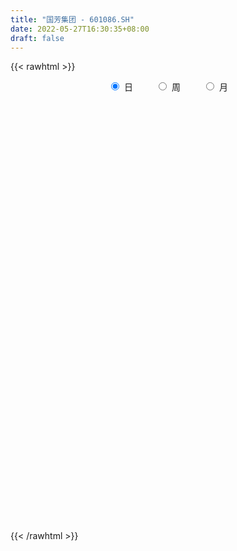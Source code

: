 ```yaml
---
title: "国芳集团 - 601086.SH"
date: 2022-05-27T16:30:35+08:00
draft: false
---
```

{{< rawhtml >}}
    <div style="text-align: center">
        <label style="padding: 1rem;"><input style="margin-right: .5rem" type="radio" name="period" value="D" checked onclick="period_change(this)">日</label>
        <label style="padding: 1rem;"><input style="margin-right: .5rem" type="radio" name="period" value="W" onclick="period_change(this)">周</label>
        <label style="padding: 1rem;"><input style="margin-right: .5rem" type="radio" name="period" value="M" onclick="period_change(this)">月</label>
    </div>
    <div id="chart" style="height: 700px;"></div> 
    <script type="text/javascript">
        const D_v = [18990.9,19373.1,18622.0,13644.0,20922.9,15331.0,20163.72,22262.98,25751.0,20036.0,29447.0,38472.87,21375.0,21782.8,18367.0,14252.0,19331.0,16798.06,20805.06,21427.06,16174.0,19897.33,31985.87,35300.0,23194.1,31374.0,24764.85,19734.87,15517.99,17719.0,22748.99,21818.0,21418.0,27956.85,22461.0,23132.0,23056.0,15994.0,18645.0,15921.1,21025.5,18433.0,12208.0,10624.98,9468.0,15331.0,12132.0,13136.0,17163.0,16997.0,21177.0,15431.0,10799.0,14396.0,11170.0,9247.0,13568.0,14862.0,15871.9,12974.0,12998.06,11798.3,13887.13,11670.0,19949.54,16052.0,23698.0,19677.54,21891.0,20100.72,26688.0,16889.0,18475.0,18686.0,69923.18,255708.13,116043.85,110754.3,80264.7,61056.0,52567.0,64762.73,50400.0,39182.0,38933.0,31859.02,104131.33,72284.0,49174.0,58010.0,44850.0,62429.32,31892.3,35618.0,104887.73,69449.0,66459.0,85695.1,128842.0,79192.3,34386.13,24716.0,20864.0,18436.0,17298.0,18889.95,14130.0,23739.0,36980.77,22873.0,24747.86,23157.1,27604.0,14141.0,11275.1,15966.0,9868.0,14283.99,14168.12,22077.99,12907.0,25790.0,12766.7,9137.0,14226.0,19261.0,39345.88,16183.0,9715.0,11267.0,11559.0,11521.7,10177.7,14365.0,16317.0,13663.0,13665.7,15402.0,14271.0,18609.0,16542.7,14418.0,17524.0,34954.0,46521.0,29999.0,24130.0,41812.0,31530.41,31516.15,83177.02,48710.0,33465.0,18844.0,19695.0,48331.0,50427.0,37110.0,25539.0,33762.0,17376.91,28844.09,28354.0,49723.9,40025.0,29069.99,40056.99,22980.0,34665.0,25630.0,19745.77,25234.0,26005.0,18131.0,20502.0,22251.77,35744.06,22193.0,19397.76,20080.0,40012.0,30562.0,54877.98,34804.0,25945.0,30818.98,26926.0,85193.7,57916.7,36213.0,55185.0,29247.99,24475.0,36532.95,38894.0,54710.0,33845.0,31433.0,22992.99,39148.0,57850.0,49783.0,43619.99,28756.99,133882.99,369705.91,220904.91,375781.32,227628.1,131249.1,111866.1,98304.11,80165.88,126883.0,74455.0,130787.86,62782.86,112247.0,208376.0,205261.0,150982.0,115586.0,483682.86,404622.66,246639.0,365508.92,888517.05,761319.5699999999,479884.0,787837.24,427094.12,546324.26,442254.0,304103.77,268505.38,222980.38,245908.38,304622.0,273578.0,203881.0,293468.0,194786.0,361545.77,203019.99,152804.99,114940.0,158202.17,111072.0,115497.54,105873.0]
const D_histogram = [0.0,0.0,-0.0010976638,-0.0011767832,-0.000061837,0.0006455561,0.0026990628,0.0043912054,0.0035691927,0.0044865405,0.0064421529,0.0061871705,0.0061923906,0.0068951451,0.0046895543,0.0035101608,0.0030277932,0.0024518617,0.0018418891,-0.0014994199,-0.0058316531,-0.0056114785,-0.0008838177,0.0025814074,0.0050678258,0.0051523588,0.0053681393,0.0050874229,0.0028010823,-0.0011904705,-0.0015205696,-0.0051828338,-0.0050819764,-0.0020481945,-0.0018551522,-0.0011829948,-0.0042061536,-0.0048463451,-0.0050842877,-0.0044844515,-0.0039423307,-0.0057149635,-0.0060117485,-0.0070454088,-0.0067731343,-0.0045515882,-0.0029119094,-0.0022842289,-0.0040097152,-0.0059809564,-0.0125139369,-0.0153129135,-0.0161578379,-0.0140057127,-0.0100496093,-0.0074128147,-0.0034587401,-0.0034030883,-0.0012613809,0.0003808789,0.0027527091,0.0043216382,0.0069927784,0.0079332726,0.0060304796,0.0092090079,0.012002461,0.0115472586,0.0101829785,0.0111307191,0.0134461565,0.0142076688,0.0139229091,0.0123975836,0.0327569973,0.0459079318,0.0475308636,0.0507778204,0.0479793048,0.0414225709,0.0372842353,0.0359232376,0.0283791006,0.0240741037,0.0146183476,0.0091803813,0.0104879078,0.0130974276,0.0090109514,0.0082666498,0.0056870212,-0.0092291782,-0.0146799765,-0.0246257407,-0.0181510773,-0.0129909404,-0.0105931672,-0.0055036688,-0.013110536,-0.031552348,-0.046735575,-0.0532303446,-0.0531793915,-0.0533744071,-0.0529535404,-0.0520480213,-0.0501293957,-0.0513911569,-0.0557394017,-0.0591145046,-0.0507189957,-0.0429285226,-0.0396568808,-0.0329169074,-0.024281347,-0.0161313711,-0.008038042,-0.0003861634,0.0065887786,0.0153114813,0.0201702536,0.0274119254,0.0312378181,0.0332891865,0.0308540253,0.0307695399,0.036559948,0.0347967523,0.0327794614,0.0293575939,0.0238914799,0.0160998076,0.0129658679,0.0128860391,0.0115043996,0.0112675473,0.0079059006,0.0072111339,0.0050170178,0.0045394296,0.005790594,0.0048556379,0.0064174686,0.0107240897,0.0196917729,0.0189405811,0.019113939,0.0242813711,0.0258709981,0.0199704171,0.0204879232,0.0204871009,0.016923866,0.0099996444,0.0057762459,0.009197493,0.0159335921,0.0154234701,0.0135540285,0.0057942854,0.0017561306,0.0002582796,-0.0014839571,0.0011825796,-0.0043790323,-0.0084145924,-0.0163683366,-0.0186655479,-0.0268270374,-0.0311552168,-0.0346973822,-0.0457784171,-0.0455832055,-0.0503519573,-0.0444655675,-0.0314697931,-0.0139893514,-0.0022405959,0.0072193973,0.007074356,0.012387724,0.0118810747,0.0198513874,0.019270124,0.0171445085,0.0166759819,0.0121272266,0.0179954085,0.0121751441,0.0069642659,0.0081362187,0.0062088835,0.0043403875,0.0077022407,0.0064904671,-0.0000919438,-0.0109716489,-0.023949476,-0.0247439277,-0.0139749731,-0.0060636235,-0.0182132172,-0.0186456724,-0.0161361213,0.0110970038,0.0293991295,0.0666041092,0.0682443393,0.0550098669,0.0432314397,0.0258646017,0.0032937973,-0.0117904112,-0.013706435,-0.0193625709,-0.0117060621,-0.0107581946,-0.0063822225,-0.0026251367,0.0126784299,0.0120517896,0.0122947882,0.0238911017,0.0202430968,0.0116525813,0.0329349748,0.0743031118,0.129113549,0.1183442231,0.0705946475,0.0051996631,-0.0620952699,-0.0892593928,-0.1017682293,-0.1207963244,-0.1196634021,-0.1069569506,-0.0963532247,-0.0822982897,-0.0730111786,-0.0549075295,-0.048056139,-0.0299999551,-0.0160098092,-0.0059032506,0.0018909795,-0.0074932488,-0.0060757576,0.0001370529,0.0039240654]
const D_fast = [0.0,0.0,-0.0013720798,-0.0017453949,-0.000645908,0.0002228742,0.0029511465,0.0057410904,0.0058113759,0.0078503589,0.0114165095,0.0127083197,0.0142616375,0.0166881783,0.0156549761,0.0153531227,0.0156277035,0.0156647374,0.015515237,0.011799073,0.0060089266,0.0048262316,0.009332938,0.0134435149,0.0171968898,0.0185695124,0.0201273277,0.021118467,0.0195323971,0.0152432266,0.0145329851,0.0095750125,0.0084053758,0.0109271091,0.0106563633,0.011032772,0.0069580748,0.005106297,0.0035972825,0.0030760058,0.002632544,-0.0005688298,-0.0023685519,-0.0051635644,-0.0065845734,-0.0055009244,-0.004589223,-0.0045325997,-0.0072605148,-0.0107269951,-0.0203884598,-0.0270156648,-0.0319000486,-0.0332493516,-0.0318056505,-0.0310220596,-0.0279326701,-0.0287277903,-0.0269014282,-0.0251639487,-0.0221039411,-0.0194546026,-0.0150352677,-0.0121114554,-0.0125066285,-0.0070258482,-0.0012317798,0.0011998324,0.002381297,0.0061117174,0.0117886938,0.0161021233,0.0192980909,0.0208721613,0.0494208243,0.0740487418,0.0875543895,0.1034958013,0.112692112,0.1164910208,0.121673744,0.1292935557,0.1288441938,0.1305577229,0.1247565537,0.1216136827,0.1255431862,0.1314270628,0.1295933245,0.1309156853,0.1297578121,0.1125343181,0.1034135257,0.0873113263,0.0892482204,0.0911606222,0.0909101036,0.0946236848,0.0837391836,0.0574092845,0.0305421638,0.0107398081,-0.0025040867,-0.016042704,-0.0288602225,-0.0409667087,-0.0515804321,-0.0656899825,-0.0839730777,-0.1021268067,-0.1064110467,-0.1093527043,-0.1159952827,-0.1174845361,-0.1149193125,-0.1108021794,-0.1047183608,-0.0971630231,-0.0885408864,-0.0759903133,-0.0660889776,-0.0519943245,-0.0403589772,-0.0299853122,-0.0247069672,-0.0170990675,-0.0021686725,0.0047673199,0.0109448943,0.0148624254,0.0153691813,0.011602461,0.0117099882,0.0148516692,0.0163461296,0.0189261641,0.0175409926,0.0186490094,0.0177091477,0.0183664169,0.0210652298,0.0213441832,0.024510381,0.0314980246,0.045388651,0.0493726045,0.0543244472,0.065562222,0.0736195986,0.0727116218,0.0783511087,0.0834720616,0.0841397933,0.0797154828,0.0769361457,0.082656766,0.0933762632,0.0967220087,0.0982410742,0.0919299025,0.0883307804,0.0868974992,0.0847842732,0.0877464549,0.0810900849,0.0749508767,0.0629050483,0.05594145,0.0410732012,0.0289562177,0.0167397067,-0.0057859325,-0.0169865223,-0.0343432634,-0.0395732655,-0.0344449393,-0.0204618355,-0.0092732289,0.0019916136,0.0036151612,0.0120254603,0.0144890796,0.0274222392,0.0316585068,0.0338190183,0.0375194873,0.0360025386,0.0463695727,0.0435930943,0.0401232825,0.04332929,0.0429541758,0.0421707766,0.04745819,0.0478690331,0.0412636363,0.027641019,0.0086758229,0.0016953892,0.0089706006,0.0153660442,-0.0013368537,-0.006430727,-0.0079552063,0.0220521698,0.047704078,0.1015600848,0.1202613998,0.1207793942,0.1198088269,0.1089081393,0.0871607843,0.069128973,0.0637863404,0.0532895618,0.0580195551,0.0562778739,0.0590582904,0.0621590921,0.0806322661,0.0830185732,0.0863352688,0.1039043578,0.1053171271,0.0996397568,0.1291558941,0.189099809,0.2761886335,0.2950053634,0.2649044496,0.200809381,0.1179906306,0.0685116594,0.0305607656,-0.0186664106,-0.0474493388,-0.0614821249,-0.0749667052,-0.0814863426,-0.0904520262,-0.0860752595,-0.0912379037,-0.0806817086,-0.070694015,-0.0620632691,-0.0537962941,-0.0650538346,-0.0651552828,-0.058908209,-0.0541401802]
const D_slow = [0.0,0.0,-0.000274416,-0.0005686117,-0.000584071,-0.000422682,0.0002520837,0.0013498851,0.0022421832,0.0033638184,0.0049743566,0.0065211492,0.0080692469,0.0097930332,0.0109654217,0.0118429619,0.0125999103,0.0132128757,0.0136733479,0.013298493,0.0118405797,0.0104377101,0.0102167557,0.0108621075,0.012129064,0.0134171536,0.0147591885,0.0160310442,0.0167313147,0.0164336971,0.0160535547,0.0147578463,0.0134873522,0.0129753036,0.0125115155,0.0122157668,0.0111642284,0.0099526421,0.0086815702,0.0075604573,0.0065748746,0.0051461338,0.0036431966,0.0018818444,0.0001885609,-0.0009493362,-0.0016773135,-0.0022483708,-0.0032507996,-0.0047460387,-0.0078745229,-0.0117027513,-0.0157422108,-0.0192436389,-0.0217560413,-0.0236092449,-0.02447393,-0.025324702,-0.0256400473,-0.0255448275,-0.0248566503,-0.0237762407,-0.0220280461,-0.020044728,-0.0185371081,-0.0162348561,-0.0132342409,-0.0103474262,-0.0078016816,-0.0050190018,-0.0016574627,0.0018944545,0.0053751818,0.0084745777,0.016663827,0.02814081,0.0400235259,0.052717981,0.0647128072,0.0750684499,0.0843895087,0.0933703181,0.1004650933,0.1064836192,0.1101382061,0.1124333014,0.1150552784,0.1183296353,0.1205823731,0.1226490355,0.1240707909,0.1217634963,0.1180935022,0.111937067,0.1073992977,0.1041515626,0.1015032708,0.1001273536,0.0968497196,0.0889616326,0.0772777388,0.0639701527,0.0506753048,0.037331703,0.0240933179,0.0110813126,-0.0014510363,-0.0142988256,-0.028233676,-0.0430123021,-0.055692051,-0.0664241817,-0.0763384019,-0.0845676287,-0.0906379655,-0.0946708083,-0.0966803188,-0.0967768596,-0.095129665,-0.0913017947,-0.0862592312,-0.0794062499,-0.0715967954,-0.0632744987,-0.0555609924,-0.0478686074,-0.0387286205,-0.0300294324,-0.021834567,-0.0144951686,-0.0085222986,-0.0044973467,-0.0012558797,0.0019656301,0.00484173,0.0076586168,0.009635092,0.0114378755,0.0126921299,0.0138269873,0.0152746358,0.0164885453,0.0180929124,0.0207739349,0.0256968781,0.0304320234,0.0352105081,0.0412808509,0.0477486004,0.0527412047,0.0578631855,0.0629849607,0.0672159272,0.0697158384,0.0711598998,0.0734592731,0.0774426711,0.0812985386,0.0846870457,0.0861356171,0.0865746497,0.0866392196,0.0862682304,0.0865638753,0.0854691172,0.0833654691,0.0792733849,0.074606998,0.0679002386,0.0601114344,0.0514370889,0.0399924846,0.0285966832,0.0160086939,0.004892302,-0.0029751463,-0.0064724841,-0.0070326331,-0.0052277837,-0.0034591948,-0.0003622637,0.0026080049,0.0075708518,0.0123883828,0.0166745099,0.0208435054,0.023875312,0.0283741642,0.0314179502,0.0331590167,0.0351930713,0.0367452922,0.0378303891,0.0397559493,0.041378566,0.0413555801,0.0386126679,0.0326252989,0.0264393169,0.0229455737,0.0214296678,0.0168763635,0.0122149454,0.0081809151,0.010955166,0.0183049484,0.0349559757,0.0520170605,0.0657695273,0.0765773872,0.0830435376,0.0838669869,0.0809193841,0.0774927754,0.0726521327,0.0697256172,0.0670360685,0.0654405129,0.0647842287,0.0679538362,0.0709667836,0.0740404806,0.0800132561,0.0850740303,0.0879871756,0.0962209193,0.1147966972,0.1470750845,0.1766611403,0.1943098021,0.1956097179,0.1800859004,0.1577710522,0.1323289949,0.1021299138,0.0722140633,0.0454748256,0.0213865195,0.000811947,-0.0174408476,-0.03116773,-0.0431817647,-0.0506817535,-0.0546842058,-0.0561600184,-0.0556872736,-0.0575605858,-0.0590795252,-0.0590452619,-0.0580642456]
const D_data = [['2021-05-18', 3.3337, 3.3595, 3.3251, 3.3681],['2021-05-19', 3.3509, 3.3595, 3.3337, 3.3681],['2021-05-20', 3.3595, 3.3423, 3.3251, 3.3595],['2021-05-21', 3.3423, 3.3509, 3.3251, 3.3595],['2021-05-24', 3.3423, 3.3681, 3.3423, 3.3852],['2021-05-25', 3.3595, 3.3681, 3.3509, 3.3767],['2021-05-26', 3.3681, 3.3938, 3.3509, 3.3938],['2021-05-27', 3.3938, 3.4024, 3.3852, 3.411],['2021-05-28', 3.4024, 3.3767, 3.3509, 3.411],['2021-05-31', 3.3852, 3.4024, 3.3681, 3.411],['2021-06-01', 3.411, 3.4282, 3.3852, 3.4282],['2021-06-02', 3.454, 3.411, 3.4024, 3.4626],['2021-06-03', 3.4282, 3.4196, 3.4024, 3.4368],['2021-06-04', 3.411, 3.4368, 3.4024, 3.4454],['2021-06-07', 3.4368, 3.4024, 3.4024, 3.4454],['2021-06-08', 3.4024, 3.411, 3.3852, 3.4196],['2021-06-09', 3.4024, 3.4196, 3.3852, 3.4196],['2021-06-10', 3.4024, 3.4196, 3.4024, 3.4368],['2021-06-11', 3.4368, 3.4196, 3.4196, 3.4454],['2021-06-15', 3.411, 3.3767, 3.3681, 3.4196],['2021-06-16', 3.4024, 3.3423, 3.3337, 3.4024],['2021-06-17', 3.3423, 3.3852, 3.3423, 3.4024],['2021-06-18', 3.3852, 3.454, 3.3681, 3.4626],['2021-06-21', 3.4626, 3.4626, 3.411, 3.5055],['2021-06-22', 3.4712, 3.4712, 3.4454, 3.4798],['2021-06-23', 3.4712, 3.454, 3.4454, 3.4712],['2021-06-24', 3.4538, 3.4627, 3.4184, 3.4804],['2021-06-25', 3.445, 3.4627, 3.4273, 3.4804],['2021-06-28', 3.4627, 3.4361, 3.4273, 3.4627],['2021-06-29', 3.4361, 3.4007, 3.3918, 3.4361],['2021-06-30', 3.383, 3.4361, 3.3741, 3.445],['2021-07-01', 3.4361, 3.383, 3.3741, 3.445],['2021-07-02', 3.3741, 3.4184, 3.3476, 3.4184],['2021-07-05', 3.4096, 3.4627, 3.383, 3.4716],['2021-07-06', 3.4716, 3.4361, 3.4273, 3.4716],['2021-07-07', 3.4273, 3.445, 3.4096, 3.4627],['2021-07-08', 3.445, 3.3918, 3.383, 3.445],['2021-07-09', 3.3918, 3.4096, 3.3653, 3.4184],['2021-07-12', 3.4096, 3.4096, 3.4007, 3.445],['2021-07-13', 3.4007, 3.4184, 3.3918, 3.4184],['2021-07-14', 3.4184, 3.4184, 3.3918, 3.445],['2021-07-15', 3.4184, 3.383, 3.3653, 3.4273],['2021-07-16', 3.383, 3.3918, 3.3653, 3.3918],['2021-07-19', 3.3918, 3.3741, 3.3653, 3.3918],['2021-07-20', 3.3653, 3.383, 3.3564, 3.383],['2021-07-21', 3.383, 3.4096, 3.3741, 3.4184],['2021-07-22', 3.3918, 3.4096, 3.3918, 3.4184],['2021-07-23', 3.4184, 3.4007, 3.3741, 3.4273],['2021-07-26', 3.4007, 3.3653, 3.3476, 3.4007],['2021-07-27', 3.3564, 3.3476, 3.3476, 3.4007],['2021-07-28', 3.3476, 3.259, 3.2413, 3.3476],['2021-07-29', 3.2679, 3.2679, 3.2679, 3.3033],['2021-07-30', 3.2679, 3.2679, 3.2413, 3.2856],['2021-08-02', 3.2679, 3.2944, 3.2413, 3.3033],['2021-08-03', 3.2944, 3.321, 3.2944, 3.3387],['2021-08-04', 3.2944, 3.3121, 3.2944, 3.3299],['2021-08-05', 3.3033, 3.3387, 3.2944, 3.3387],['2021-08-06', 3.3387, 3.2944, 3.2767, 3.3387],['2021-08-09', 3.2944, 3.321, 3.2767, 3.3387],['2021-08-10', 3.321, 3.321, 3.3121, 3.3387],['2021-08-11', 3.321, 3.3387, 3.3121, 3.3476],['2021-08-12', 3.3564, 3.3387, 3.3299, 3.3564],['2021-08-13', 3.3476, 3.3653, 3.3387, 3.3653],['2021-08-16', 3.3741, 3.3564, 3.3476, 3.3741],['2021-08-17', 3.3564, 3.321, 3.3121, 3.3741],['2021-08-18', 3.3299, 3.3918, 3.3121, 3.3918],['2021-08-19', 3.383, 3.4096, 3.3741, 3.4273],['2021-08-20', 3.4007, 3.383, 3.3299, 3.4096],['2021-08-23', 3.3741, 3.3741, 3.3564, 3.3918],['2021-08-24', 3.3653, 3.4096, 3.3564, 3.4184],['2021-08-25', 3.4184, 3.445, 3.3918, 3.4538],['2021-08-26', 3.4361, 3.445, 3.4184, 3.4538],['2021-08-27', 3.4538, 3.445, 3.4184, 3.4716],['2021-08-30', 3.445, 3.4361, 3.4184, 3.4627],['2021-08-31', 3.6398, 3.7815, 3.6132, 3.7815],['2021-09-01', 3.7815, 3.8169, 3.7461, 3.9852],['2021-09-02', 3.7638, 3.7549, 3.6752, 3.7904],['2021-09-03', 3.7461, 3.8346, 3.7018, 3.8789],['2021-09-06', 3.8346, 3.8081, 3.7815, 3.9232],['2021-09-07', 3.7992, 3.7815, 3.7549, 3.7992],['2021-09-08', 3.7992, 3.8258, 3.7638, 3.8435],['2021-09-09', 3.8258, 3.8878, 3.7904, 3.8966],['2021-09-10', 3.8878, 3.8258, 3.8081, 3.8878],['2021-09-13', 3.8081, 3.8701, 3.7904, 3.8701],['2021-09-14', 3.8524, 3.7992, 3.7904, 3.8878],['2021-09-15', 3.8169, 3.8346, 3.7727, 3.8612],['2021-09-16', 3.8258, 3.9321, 3.8258, 4.0295],['2021-09-17', 3.9321, 3.9852, 3.8701, 3.9941],['2021-09-22', 3.9852, 3.9232, 3.8878, 4.0118],['2021-09-23', 3.8966, 3.9763, 3.8524, 3.9763],['2021-09-24', 3.9586, 3.9675, 3.8966, 3.9763],['2021-09-27', 3.9321, 3.7815, 3.7461, 3.9763],['2021-09-28', 3.7638, 3.8524, 3.7549, 3.8878],['2021-09-29', 3.8612, 3.7549, 3.7461, 3.8878],['2021-09-30', 3.8789, 3.9498, 3.8701, 4.0118],['2021-10-08', 3.9498, 3.9675, 3.9232, 4.0029],['2021-10-11', 3.9675, 3.9586, 3.9232, 4.0118],['2021-10-12', 3.9586, 4.0206, 3.9232, 4.0295],['2021-10-13', 4.0383, 3.8612, 3.7549, 4.056],['2021-10-14', 3.8, 3.65, 3.52, 3.83],['2021-10-15', 3.64, 3.58, 3.58, 3.67],['2021-10-18', 3.58, 3.6, 3.53, 3.61],['2021-10-19', 3.6, 3.63, 3.59, 3.64],['2021-10-20', 3.63, 3.59, 3.56, 3.64],['2021-10-21', 3.58, 3.56, 3.55, 3.62],['2021-10-22', 3.56, 3.53, 3.51, 3.58],['2021-10-25', 3.54, 3.51, 3.51, 3.56],['2021-10-26', 3.54, 3.43, 3.43, 3.54],['2021-10-27', 3.44, 3.33, 3.31, 3.44],['2021-10-28', 3.34, 3.27, 3.27, 3.43],['2021-10-29', 3.26, 3.38, 3.26, 3.39],['2021-11-01', 3.47, 3.37, 3.35, 3.47],['2021-11-02', 3.37, 3.3, 3.26, 3.4],['2021-11-03', 3.3, 3.33, 3.28, 3.35],['2021-11-04', 3.34, 3.36, 3.32, 3.37],['2021-11-05', 3.35, 3.37, 3.33, 3.38],['2021-11-08', 3.36, 3.39, 3.35, 3.39],['2021-11-09', 3.39, 3.41, 3.36, 3.42],['2021-11-10', 3.42, 3.43, 3.37, 3.45],['2021-11-11', 3.43, 3.49, 3.43, 3.5],['2021-11-12', 3.48, 3.48, 3.45, 3.52],['2021-11-15', 3.47, 3.55, 3.46, 3.56],['2021-11-16', 3.53, 3.55, 3.53, 3.58],['2021-11-17', 3.55, 3.56, 3.53, 3.56],['2021-11-18', 3.55, 3.52, 3.52, 3.57],['2021-11-19', 3.51, 3.56, 3.49, 3.56],['2021-11-22', 3.57, 3.67, 3.56, 3.75],['2021-11-23', 3.67, 3.61, 3.58, 3.67],['2021-11-24', 3.61, 3.62, 3.58, 3.63],['2021-11-25', 3.62, 3.61, 3.61, 3.65],['2021-11-26', 3.64, 3.58, 3.57, 3.64],['2021-11-29', 3.53, 3.53, 3.52, 3.59],['2021-11-30', 3.56, 3.57, 3.54, 3.61],['2021-12-01', 3.57, 3.61, 3.53, 3.62],['2021-12-02', 3.59, 3.6, 3.58, 3.64],['2021-12-03', 3.63, 3.62, 3.56, 3.64],['2021-12-06', 3.61, 3.58, 3.57, 3.63],['2021-12-07', 3.58, 3.61, 3.56, 3.64],['2021-12-08', 3.62, 3.59, 3.55, 3.62],['2021-12-09', 3.57, 3.61, 3.57, 3.63],['2021-12-10', 3.61, 3.64, 3.6, 3.65],['2021-12-13', 3.65, 3.62, 3.6, 3.67],['2021-12-14', 3.6, 3.66, 3.6, 3.66],['2021-12-15', 3.64, 3.72, 3.64, 3.77],['2021-12-16', 3.73, 3.83, 3.72, 3.87],['2021-12-17', 3.85, 3.75, 3.74, 3.88],['2021-12-20', 3.78, 3.78, 3.73, 3.83],['2021-12-21', 3.78, 3.88, 3.74, 3.9],['2021-12-22', 3.91, 3.88, 3.86, 3.94],['2021-12-23', 3.88, 3.8, 3.79, 3.88],['2021-12-24', 3.8, 3.89, 3.76, 4.05],['2021-12-27', 3.81, 3.91, 3.79, 3.92],['2021-12-28', 3.88, 3.88, 3.81, 3.89],['2021-12-29', 3.88, 3.83, 3.81, 3.89],['2021-12-30', 3.83, 3.85, 3.81, 3.87],['2021-12-31', 3.87, 3.96, 3.81, 3.97],['2022-01-04', 3.96, 4.05, 3.94, 4.06],['2022-01-05', 4.04, 4.0, 3.95, 4.05],['2022-01-06', 3.99, 4.0, 3.98, 4.03],['2022-01-07', 4.02, 3.92, 3.9, 4.05],['2022-01-10', 3.92, 3.95, 3.89, 3.97],['2022-01-11', 3.95, 3.98, 3.94, 4.01],['2022-01-12', 3.98, 3.98, 3.94, 4.02],['2022-01-13', 3.98, 4.05, 3.96, 4.07],['2022-01-14', 4.03, 3.95, 3.94, 4.07],['2022-01-17', 3.97, 3.95, 3.94, 4.03],['2022-01-18', 3.97, 3.87, 3.84, 3.99],['2022-01-19', 3.89, 3.91, 3.86, 3.94],['2022-01-20', 3.9, 3.8, 3.8, 3.92],['2022-01-21', 3.79, 3.8, 3.76, 3.86],['2022-01-24', 3.82, 3.77, 3.72, 3.82],['2022-01-25', 3.79, 3.61, 3.6, 3.8],['2022-01-26', 3.59, 3.69, 3.58, 3.71],['2022-01-27', 3.69, 3.58, 3.58, 3.71],['2022-01-28', 3.61, 3.68, 3.59, 3.72],['2022-02-07', 3.77, 3.79, 3.71, 3.81],['2022-02-08', 3.79, 3.91, 3.75, 3.92],['2022-02-09', 3.9, 3.91, 3.89, 3.96],['2022-02-10', 3.9, 3.94, 3.89, 3.95],['2022-02-11', 3.92, 3.85, 3.83, 3.93],['2022-02-14', 3.85, 3.94, 3.83, 3.99],['2022-02-15', 3.92, 3.89, 3.86, 3.98],['2022-02-16', 3.89, 4.03, 3.89, 4.04],['2022-02-17', 4.01, 3.96, 3.93, 4.05],['2022-02-18', 3.91, 3.95, 3.91, 3.96],['2022-02-21', 3.93, 3.98, 3.9, 3.98],['2022-02-22', 3.97, 3.93, 3.89, 3.98],['2022-02-23', 3.95, 4.08, 3.91, 4.15],['2022-02-24', 4.07, 3.95, 3.9, 4.08],['2022-02-25', 3.94, 3.94, 3.92, 4.02],['2022-02-28', 4.1, 4.02, 3.92, 4.1],['2022-03-01', 4.01, 3.99, 3.96, 4.06],['2022-03-02', 4.03, 3.99, 3.93, 4.03],['2022-03-03', 3.97, 4.07, 3.97, 4.08],['2022-03-04', 4.04, 4.03, 3.97, 4.08],['2022-03-07', 4.01, 3.95, 3.92, 4.08],['2022-03-08', 3.98, 3.85, 3.83, 3.98],['2022-03-09', 3.88, 3.75, 3.62, 3.9],['2022-03-10', 3.85, 3.85, 3.8, 3.9],['2022-03-11', 3.85, 4.01, 3.76, 4.02],['2022-03-14', 3.99, 4.02, 3.98, 4.12],['2022-03-15', 4.0, 3.75, 3.75, 4.02],['2022-03-16', 3.78, 3.85, 3.69, 3.87],['2022-03-17', 3.91, 3.88, 3.84, 3.95],['2022-03-18', 3.83, 4.27, 3.83, 4.27],['2022-03-21', 4.4, 4.3, 4.16, 4.6],['2022-03-22', 4.27, 4.73, 4.2, 4.73],['2022-03-23', 4.7, 4.45, 4.4, 4.7],['2022-03-24', 4.37, 4.29, 4.2, 4.52],['2022-03-25', 4.22, 4.29, 4.18, 4.33],['2022-03-28', 4.27, 4.18, 4.12, 4.27],['2022-03-29', 4.18, 4.03, 4.01, 4.21],['2022-03-30', 4.07, 4.03, 3.97, 4.08],['2022-03-31', 4.02, 4.15, 4.01, 4.22],['2022-04-01', 4.12, 4.08, 4.03, 4.18],['2022-04-06', 4.06, 4.25, 4.02, 4.28],['2022-04-07', 4.24, 4.19, 4.13, 4.25],['2022-04-08', 4.15, 4.25, 4.09, 4.26],['2022-04-11', 4.31, 4.27, 4.23, 4.45],['2022-04-12', 4.24, 4.48, 4.11, 4.58],['2022-04-13', 4.47, 4.34, 4.31, 4.48],['2022-04-14', 4.3, 4.37, 4.23, 4.41],['2022-04-15', 4.43, 4.57, 4.37, 4.81],['2022-04-18', 4.55, 4.43, 4.11, 4.59],['2022-04-19', 4.31, 4.36, 4.15, 4.39],['2022-04-20', 4.37, 4.8, 4.31, 4.8],['2022-04-21', 4.89, 5.28, 4.59, 5.28],['2022-04-22', 5.11, 5.81, 5.06, 5.81],['2022-04-25', 5.34, 5.23, 5.23, 5.7],['2022-04-26', 4.71, 4.71, 4.71, 5.45],['2022-04-27', 4.24, 4.24, 4.24, 4.36],['2022-04-28', 4.11, 3.86, 3.82, 4.24],['2022-04-29', 3.76, 4.07, 3.75, 4.08],['2022-05-05', 4.04, 4.09, 3.92, 4.1],['2022-05-06', 3.97, 3.85, 3.81, 3.98],['2022-05-09', 3.82, 3.97, 3.82, 4.03],['2022-05-10', 3.89, 4.07, 3.83, 4.08],['2022-05-11', 4.04, 4.03, 3.96, 4.09],['2022-05-12', 3.96, 4.07, 3.92, 4.09],['2022-05-13', 4.06, 4.01, 3.98, 4.1],['2022-05-16', 4.02, 4.14, 4.01, 4.17],['2022-05-17', 4.11, 4.02, 3.97, 4.12],['2022-05-18', 4.04, 4.19, 4.02, 4.29],['2022-05-19', 4.17, 4.2, 4.05, 4.24],['2022-05-20', 4.19, 4.2, 4.15, 4.23],['2022-05-23', 4.22, 4.21, 4.15, 4.24],['2022-05-24', 4.2, 3.98, 3.98, 4.21],['2022-05-25', 3.96, 4.08, 3.96, 4.12],['2022-05-26', 4.09, 4.15, 4.07, 4.2],['2022-05-27', 4.16, 4.14, 4.06, 4.18]]
const W_v = [492.99,2521.39,43527.6,3311439.6700000004,1745761.1599999999,1656838.75,1038694.66,666052.1899999999,536507.66,581993.1699999999,1344871.3599999999,846365.85,1478150.3700000001,654368.11,811745.77,3199694.6100000003,2065712.1900000002,3035556.3900000001,1954483.95,794811.98,495657.09,1947757.23,1610142.8999999997,1584156.8100000001,2260301.48,2070312.4300000002,952852.13,1348616.9500000002,805788.0600000001,600395.98,294643.09,554529.0199999999,771237.53,1508125.48,2477866.3100000001,1203787.72,957826.72,469151.02,438195.8199999999,510694.25,403049.61,450945.14,693187.92,501004.64,279609.06,513172.1299999999,255402.35,234872.63,247478.63,178015.48,307463.72,212697.05,254274.95,189353.76,386646.97,288665.04,313613.7,477125.2,358862.08,231519.76,212828.99,159481.52,140968.07,172218.45,74557.74,203622.85,666820.5900000001,712254.9199999999,1208012.8,474424.77,643071.52,736835.37,927611.4399999999,614168.6799999999,567341.53,356383.91,648565.95,355059.18,440887.83,397304.37,100108.0,251498.36,233590.8,116738.39,136405.0,91224.0,231514.08,187896.87,193394.04,161473.8,121590.5,86486.14,85354.22,67595.99,82432.56,66151.96,129570.0,711151.03,337183.39,207848.5,154687.77,106241.67,11160.0,57941.0,89948.0,116650.98,128270.23,94136.29,102302.63,78642.0,105416.75,166188.37,150750.51,164480.28,261263.44,319102.27,228690.49,187398.6,156069.0,267228.75,228936.34,181508.55,225661.54,462671.99,331856.05,1624199.1899999999,1051638.48,513295.94,396144.7,551886.66,537685.96,253395.45,132084.49,422862.44,231749.99,363464.26,898345.1599999999,377231.0,337162.0,171979.99,244195.49,716259.51,656724.65,369017.98,434370.0,645315.08,1485275.27,1541993.53,637216.7,393040.0,338633.0,247283.25,293077.3,129095.0,29714.73,145129.3,118633.0,105522.51,121812.0,224617.0,148612.0,124623.0,128997.23,120996.86,92295.0,141322.0,70344.0,312975.11,224614.91,118469.5,91404.11,78096.0,30891.0,43024.0,114437.75,322300.86,302184.36,208259.32,418874.22,840802.79,271559.12,184578.04,139579.87,109658.0,44498.99,137453.13,99183.99,104431.6,131113.67,89553.12,89484.26,134367.82,99221.98,112599.85,86232.6,60691.98,81567.0,63243.0,67529.39,91047.08,104043.72,571115.4600000001,309050.4300000001,286389.35,152034.0,234827.35,69449.0,394574.53,100203.95,122470.63,92143.2,73305.1,81180.7,88069.88,66044.4,78490.4,143416.0,212165.58,169045.0,146838.0,164323.9,152401.98,109617.77,119666.59,186200.98,237068.38,184334.94,182128.99,313892.97,1325269.3400000001,491674.09,305817.72,1163887.8599999999,2666607.1999999997,2683393.6200000001,572609.15,1250969.76,1205624.75,605584.71]
const W_histogram = [0.0,0.1424410256,0.4531617036,0.5870645287,0.6171001423,0.5938584855,0.4426383677,0.2737711789,0.1561888439,0.0597108729,0.0089513805,-0.0646295396,-0.0841817461,-0.0967327475,-0.0953379092,-0.0212402502,-0.0054758796,0.0821682428,-0.0339552731,-0.0970264914,-0.1090229602,-0.0784291204,-0.0353290569,-0.0432392747,0.0031624095,0.0275592432,0.011295062,0.0076417116,-0.0594091002,-0.1114917619,-0.1578453425,-0.1717807466,-0.1510009516,-0.0729590589,-0.0778229839,-0.0612109127,-0.1079400786,-0.1733845249,-0.1995594449,-0.2473487185,-0.2575681807,-0.2539658448,-0.2061786504,-0.229862888,-0.2299273955,-0.231712161,-0.2256827023,-0.2145635187,-0.1956957388,-0.1869818033,-0.1629583427,-0.1539991828,-0.181978471,-0.1981646451,-0.1751796442,-0.1398080956,-0.1080300216,-0.0597766682,-0.0294172147,-0.0205854484,-0.0049923353,-0.0030194592,0.0063382106,0.0063859171,0.0186608074,0.0404980734,0.0753625714,0.0993407853,0.0876281322,0.0952941105,0.1119025662,0.1329903024,0.1477295345,0.1578908282,0.1735948372,0.1621021732,0.1673833986,0.1515172006,0.1419959917,0.1045970935,0.0741789656,0.0536971335,0.0269608659,0.002296857,-0.00790414,-0.0306957801,-0.0322195532,-0.0178601814,-0.0112011871,-0.0023212456,-0.0088276447,-0.0135634885,-0.0184867042,-0.0237568294,-0.0431261693,-0.0481061372,-0.0410735178,-0.0278332977,-0.0118562151,0.0039663843,0.0093831283,0.0027073857,-0.001733369,0.0038873973,0.001828513,0.0080404478,0.0049057394,0.000890497,-0.0163402139,-0.0242827362,-0.025395828,-0.0070894548,-0.0000888461,0.0118010835,0.0293281499,0.0520767821,0.0623067482,0.0650841123,0.0698716666,0.0647748149,0.0552103647,0.0480522561,0.0362352944,0.0391957007,0.0474276538,0.0836384395,0.0505151908,0.0243828484,0.0028808427,0.0073995957,-0.0095891665,-0.0332428539,-0.0350799642,-0.0380829042,-0.0415787278,-0.0359795321,-0.01737993,-0.0167880752,-0.006007628,-0.0076444567,-0.0011341841,0.0275660617,0.0291296031,0.0272504441,0.0446287839,0.0840285063,0.1591033468,0.1425762108,0.1059159793,0.0670856467,0.0216557338,-0.0058460932,-0.0277779789,-0.0526893626,-0.0610348451,-0.0650065297,-0.0741065341,-0.0907080344,-0.0906466715,-0.0815780776,-0.067708597,-0.0579759726,-0.0440922595,-0.0485216718,-0.0487320786,-0.056591037,-0.0582879546,-0.0421927851,-0.0601041617,-0.0642649614,-0.0654669645,-0.0788654756,-0.0776347183,-0.0600001408,-0.0432866906,-0.0153177022,-0.0003663687,0.0177043509,0.0488041309,0.0430156887,0.0340506253,0.0306089236,0.0236177625,0.019647633,0.0182831993,0.0218684298,0.0211961762,0.0227754498,0.027820185,0.0297760376,0.0329184354,0.0349246653,0.0326516607,0.0300067768,0.0266247049,0.0246011201,0.0144360545,0.0098341872,0.0117715524,0.0142840925,0.0198199958,0.0478221763,0.0629039098,0.0796875083,0.0851742467,0.0830985789,0.078461498,0.0464243095,0.020325358,-0.0071115636,-0.0249981284,-0.028245976,-0.0239984531,-0.0190500021,-0.0126018567,-0.0067993855,0.0040533015,0.0194077417,0.0322674178,0.0357958117,0.0376762249,0.0268520903,0.0104857387,0.0099868076,0.0149694245,0.0160725112,0.0210312917,0.0210789214,0.0358667428,0.0437202419,0.0320380387,0.0329013274,0.051080293,0.1377552464,0.0723279035,0.0118335965,-0.0181738266,-0.025543671,-0.034234577]
const W_fast = [0.0,0.1780512821,0.6020623859,0.8827313431,1.0670419924,1.1922649569,1.1517044311,1.051280037,0.972744913,0.8911946601,0.8426730129,0.752934708,0.712337065,0.6756028767,0.6531632377,0.7219508341,0.7363462348,0.8445324179,0.7199200837,0.6325922425,0.5933400337,0.6043265934,0.6385943926,0.6198743562,0.6670666427,0.6983532872,0.6849128715,0.683169949,0.6012668621,0.52131126,0.4354963438,0.378615753,0.3616453101,0.4214474381,0.3971277671,0.3984371101,0.3247229246,0.2159323471,0.1398675659,0.0302411126,-0.0443703948,-0.10425952,-0.1080169883,-0.1891669479,-0.2467133043,-0.30642611,-0.3568173269,-0.399339023,-0.4293951778,-0.467426693,-0.4841428182,-0.5136834539,-0.5871573599,-0.6528846953,-0.6736946054,-0.6732750808,-0.6685045121,-0.6351953257,-0.612190176,-0.6085047718,-0.5941597425,-0.5929417311,-0.5819995088,-0.580355323,-0.5634152308,-0.5314534465,-0.4777483056,-0.4289348954,-0.4187405154,-0.3872510095,-0.3426669122,-0.2883316005,-0.2366599848,-0.187025984,-0.1279232657,-0.0988903864,-0.0517633114,-0.0297502092,-0.0037724202,-0.0150220451,-0.0268954316,-0.0339529802,-0.0539490313,-0.078038826,-0.090215858,-0.1206814431,-0.1302601045,-0.1203657781,-0.1165070805,-0.1082074504,-0.1169207607,-0.1250474767,-0.1345923684,-0.1458017009,-0.1759525832,-0.1929590854,-0.1961948454,-0.1899129497,-0.1768999209,-0.1600857255,-0.1523231994,-0.1583220955,-0.1631961925,-0.1566035769,-0.158205333,-0.1499832862,-0.1518915597,-0.1556841779,-0.1769999422,-0.1910131486,-0.1984751974,-0.1819411879,-0.1749627908,-0.1601225903,-0.1352634864,-0.0994956586,-0.0736890055,-0.0546406133,-0.0323851424,-0.0212882903,-0.0170501494,-0.0121951939,-0.014953332,-0.0021940006,0.017894866,0.0750152615,0.0545208106,0.0344841803,0.0137023852,0.0200710372,0.0006849834,-0.0312794175,-0.0418865189,-0.054410185,-0.0683006905,-0.0716963778,-0.0574417582,-0.0610469222,-0.0517683821,-0.0553163249,-0.0490895984,-0.0134978371,-0.004651895,0.0002815571,0.0288170929,0.0892239419,0.2040746191,0.2231915358,0.2130102991,0.1909513781,0.1509353987,0.1219720484,0.093095668,0.0550119436,0.0314077499,0.0111844329,-0.0164422051,-0.0557207139,-0.078321019,-0.0896469444,-0.0927046131,-0.0974659819,-0.0946053337,-0.1111651639,-0.1235585903,-0.1455653079,-0.1618342142,-0.156287241,-0.189224658,-0.2094516981,-0.2270204423,-0.2601353223,-0.2783132446,-0.2756787023,-0.2697869247,-0.2456473619,-0.2307876205,-0.2082908132,-0.1649900005,-0.1600245205,-0.1604769276,-0.1562663984,-0.1573531189,-0.1564113401,-0.1532049739,-0.1441526361,-0.1395258456,-0.1322527095,-0.1202529282,-0.1108530661,-0.0994810594,-0.0887436632,-0.0828537527,-0.0779969424,-0.0747228381,-0.0705961428,-0.0771521948,-0.0792955153,-0.074415262,-0.0683316987,-0.0578407965,-0.0178830719,0.012924639,0.0496301146,0.0764104147,0.0951093916,0.1100876852,0.0896565741,0.068638962,0.0394241496,0.0152880526,0.0049787111,0.0032266206,0.0034125712,0.0067102524,0.0108128773,0.0226788896,0.0428852652,0.0638117958,0.0762891425,0.087588612,0.0834775,0.0697325831,0.0717303539,0.0804553269,0.0855765414,0.0957931448,0.1011105049,0.124865012,0.1436485715,0.139975878,0.1490644985,0.1800135374,0.3011273024,0.2537819354,0.1962460275,0.1616951478,0.1479393856,0.1306898354]
const W_slow = [0.0,0.0356102564,0.1489006823,0.2956668145,0.44994185,0.5984064714,0.7090660634,0.7775088581,0.8165560691,0.8314837873,0.8337216324,0.8175642475,0.796518811,0.7723356241,0.7485011468,0.7431910843,0.7418221144,0.7623641751,0.7538753568,0.729618734,0.7023629939,0.6827557138,0.6739234496,0.6631136309,0.6639042333,0.6707940441,0.6736178096,0.6755282374,0.6606759624,0.6328030219,0.5933416863,0.5503964996,0.5126462617,0.494406497,0.474950751,0.4596480228,0.4326630032,0.389316872,0.3394270108,0.2775898311,0.2131977859,0.1497063247,0.0981616621,0.0406959401,-0.0167859088,-0.074713949,-0.1311346246,-0.1847755043,-0.233699439,-0.2804448898,-0.3211844755,-0.3596842712,-0.4051788889,-0.4547200502,-0.4985149612,-0.5334669852,-0.5604744905,-0.5754186576,-0.5827729613,-0.5879193234,-0.5891674072,-0.589922272,-0.5883377193,-0.5867412401,-0.5820760382,-0.5719515199,-0.553110877,-0.5282756807,-0.5063686476,-0.48254512,-0.4545694785,-0.4213219029,-0.3843895192,-0.3449168122,-0.3015181029,-0.2609925596,-0.21914671,-0.1812674098,-0.1457684119,-0.1196191385,-0.1010743971,-0.0876501137,-0.0809098972,-0.080335683,-0.082311718,-0.089985663,-0.0980405513,-0.1025055967,-0.1053058934,-0.1058862048,-0.108093116,-0.1114839882,-0.1161056642,-0.1220448715,-0.1328264139,-0.1448529482,-0.1551213276,-0.162079652,-0.1650437058,-0.1640521097,-0.1617063277,-0.1610294813,-0.1614628235,-0.1604909742,-0.1600338459,-0.158023734,-0.1567972991,-0.1565746749,-0.1606597284,-0.1667304124,-0.1730793694,-0.1748517331,-0.1748739446,-0.1719236738,-0.1645916363,-0.1515724408,-0.1359957537,-0.1197247256,-0.102256809,-0.0860631052,-0.0722605141,-0.06024745,-0.0511886264,-0.0413897013,-0.0295327878,-0.0086231779,0.0040056198,0.0101013319,0.0108215425,0.0126714415,0.0102741499,0.0019634364,-0.0068065547,-0.0163272807,-0.0267219627,-0.0357168457,-0.0400618282,-0.044258847,-0.045760754,-0.0476718682,-0.0479554142,-0.0410638988,-0.033781498,-0.026968887,-0.015811691,0.0051954355,0.0449712723,0.080615325,0.1070943198,0.1238657315,0.1292796649,0.1278181416,0.1208736469,0.1077013062,0.092442595,0.0761909625,0.057664329,0.0349873204,0.0123256526,-0.0080688668,-0.0249960161,-0.0394900092,-0.0505130741,-0.0626434921,-0.0748265117,-0.088974271,-0.1035462596,-0.1140944559,-0.1291204963,-0.1451867367,-0.1615534778,-0.1812698467,-0.2006785263,-0.2156785615,-0.2265002341,-0.2303296597,-0.2304212518,-0.2259951641,-0.2137941314,-0.2030402092,-0.1945275529,-0.186875322,-0.1809708814,-0.1760589731,-0.1714881733,-0.1660210659,-0.1607220218,-0.1550281593,-0.1480731131,-0.1406291037,-0.1323994948,-0.1236683285,-0.1155054133,-0.1080037191,-0.1013475429,-0.0951972629,-0.0915882493,-0.0891297025,-0.0861868144,-0.0826157913,-0.0776607923,-0.0657052482,-0.0499792708,-0.0300573937,-0.008763832,0.0120108127,0.0316261872,0.0432322646,0.0483136041,0.0465357132,0.0402861811,0.0332246871,0.0272250738,0.0224625733,0.0193121091,0.0176122627,0.0186255881,0.0234775235,0.031544378,0.0404933309,0.0499123871,0.0566254097,0.0592468444,0.0617435463,0.0654859024,0.0695040302,0.0747618531,0.0800315835,0.0889982692,0.0999283296,0.1079378393,0.1161631712,0.1289332444,0.163372056,0.1814540319,0.184412431,0.1798689744,0.1734830566,0.1649244124]
const W_data = [['2017-09-29', 3.032, 3.64, 3.032, 3.64],['2017-10-13', 4.008, 5.872, 4.008, 5.872],['2017-10-20', 6.456, 9.464, 6.456, 9.464],['2017-10-27', 10.0, 8.904, 8.8, 10.76],['2017-11-03', 8.584, 8.584, 8.08, 9.264],['2017-11-10', 8.768, 8.496, 8.256, 9.4],['2017-11-17', 8.496, 6.928, 6.864, 8.512],['2017-11-24', 6.84, 6.232, 6.152, 6.992],['2017-12-01', 6.232, 6.384, 6.096, 6.632],['2017-12-08', 6.352, 6.272, 5.616, 6.352],['2017-12-15', 6.36, 6.592, 6.176, 6.84],['2017-12-22', 6.656, 6.064, 6.032, 6.936],['2017-12-29', 6.032, 6.544, 6.008, 7.344],['2018-01-05', 6.576, 6.584, 6.48, 6.864],['2018-01-12', 6.592, 6.76, 6.28, 6.816],['2018-01-19', 6.688, 7.936, 6.664, 9.0],['2018-01-26', 7.52, 7.544, 6.928, 8.2],['2018-02-02', 7.528, 8.864, 7.52, 10.416],['2018-02-09', 8.44, 6.36, 6.36, 8.6],['2018-02-14', 6.488, 6.592, 6.416, 7.144],['2018-02-23', 6.752, 7.048, 6.648, 7.176],['2018-03-02', 7.384, 7.656, 7.096, 8.28],['2018-03-09', 7.68, 8.064, 7.456, 8.528],['2018-03-16', 8.28, 7.584, 7.064, 8.512],['2018-03-23', 7.496, 8.448, 7.496, 9.184],['2018-03-30', 7.944, 8.472, 7.6, 9.264],['2018-04-04', 8.528, 8.096, 8.04, 8.928],['2018-04-13', 7.944, 8.304, 7.776, 8.904],['2018-04-20', 8.16, 7.392, 7.288, 8.312],['2018-04-27', 7.328, 7.28, 7.08, 7.72],['2018-05-04', 7.232, 7.064, 6.776, 7.264],['2018-05-11', 7.08, 7.256, 7.08, 7.656],['2018-05-18', 7.272, 7.656, 7.0, 7.696],['2018-05-25', 7.624, 8.624, 7.496, 8.624],['2018-06-01', 9.008, 7.792, 7.552, 9.2],['2018-06-08', 7.784, 8.104, 7.6, 8.296],['2018-06-15', 7.992, 7.224, 7.208, 8.376],['2018-06-22', 7.064, 6.6306, 6.3149, 7.104],['2018-06-29', 6.6954, 6.7764, 6.3958, 6.8411],['2018-07-06', 6.7844, 6.1692, 5.7644, 6.9545],['2018-07-13', 6.1287, 6.3149, 5.9263, 6.3877],['2018-07-20', 6.3311, 6.2906, 6.1125, 6.8006],['2018-07-27', 6.2582, 6.8168, 6.242, 6.9545],['2018-08-03', 6.6792, 5.821, 5.8048, 6.7844],['2018-08-10', 5.8291, 5.8696, 5.6024, 5.9101],['2018-08-17', 5.7482, 5.651, 5.6267, 6.4282],['2018-08-24', 5.6024, 5.562, 5.3434, 5.6996],['2018-08-31', 5.562, 5.4729, 5.4243, 5.732],['2018-09-07', 5.4243, 5.4567, 5.3838, 5.6429],['2018-09-14', 5.4486, 5.2138, 5.1652, 5.4486],['2018-09-21', 5.1976, 5.311, 4.9467, 5.6186],['2018-09-28', 5.1895, 5.0357, 4.9952, 5.2219],['2018-10-12', 4.9871, 4.3314, 4.1452, 4.9871],['2018-10-19', 4.3314, 4.1452, 3.9266, 4.3961],['2018-10-26', 4.1775, 4.4366, 4.1775, 4.6714],['2018-11-02', 4.388, 4.55, 4.218, 4.5742],['2018-11-09', 4.55, 4.5095, 4.4447, 4.6957],['2018-11-16', 4.469, 4.7847, 4.4285, 4.9062],['2018-11-23', 4.7604, 4.6552, 4.6471, 4.9224],['2018-11-30', 4.6552, 4.388, 4.2666, 4.6876],['2018-12-07', 4.4933, 4.4447, 4.4204, 4.6471],['2018-12-14', 4.4042, 4.2342, 4.2342, 4.4447],['2018-12-21', 4.2261, 4.2747, 4.1694, 4.3718],['2018-12-28', 4.2342, 4.1047, 4.048, 4.4123],['2019-01-04', 4.1128, 4.218, 4.0642, 4.2342],['2019-01-11', 4.2342, 4.3718, 4.218, 4.388],['2019-01-18', 4.3556, 4.6552, 4.2423, 4.8576],['2019-01-25', 4.6309, 4.6714, 4.4447, 5.1086],['2019-02-01', 4.6309, 4.2585, 4.1694, 5.3434],['2019-02-15', 4.2747, 4.4933, 4.2585, 4.5823],['2019-02-22', 4.5095, 4.6876, 4.4933, 4.7685],['2019-03-01', 4.6957, 4.8819, 4.6876, 5.0357],['2019-03-08', 4.8819, 4.9548, 4.8738, 5.4162],['2019-03-15', 4.9628, 5.0357, 4.9062, 5.3191],['2019-03-22', 5.06, 5.2624, 4.9952, 5.3919],['2019-03-29', 5.1652, 5.0276, 4.8576, 5.2219],['2019-04-04', 5.0276, 5.3191, 5.0033, 5.57],['2019-04-12', 5.3434, 5.1248, 5.0843, 5.3676],['2019-04-19', 5.1652, 5.23, 4.979, 5.5377],['2019-04-26', 5.2624, 4.8333, 4.7847, 5.3838],['2019-04-30', 4.8576, 4.7928, 4.6552, 4.9062],['2019-05-10', 4.6309, 4.8171, 4.3718, 4.8738],['2019-05-17', 4.7604, 4.6309, 4.6147, 5.06],['2019-05-24', 4.6228, 4.5176, 4.4528, 4.7524],['2019-05-31', 4.5338, 4.5904, 4.5014, 4.6633],['2019-06-06', 4.6066, 4.3152, 4.2909, 4.639],['2019-06-14', 4.3314, 4.4771, 4.3071, 4.7362],['2019-06-21', 4.4609, 4.6766, 4.4042, 4.7261],['2019-06-28', 4.6766, 4.6106, 4.5611, 4.7179],['2019-07-05', 4.6601, 4.6601, 4.6189, 4.7344],['2019-07-12', 4.6519, 4.4539, 4.4209, 4.6684],['2019-07-19', 4.4539, 4.4209, 4.3962, 4.5282],['2019-07-26', 4.4209, 4.3632, 4.2807, 4.4374],['2019-08-02', 4.3467, 4.2972, 4.2395, 4.4457],['2019-08-09', 4.2972, 4.0085, 3.926, 4.3137],['2019-08-16', 3.9838, 4.0663, 3.926, 4.157],['2019-08-23', 4.058, 4.1652, 4.058, 4.2642],['2019-08-30', 4.0663, 4.2477, 4.058, 4.6106],['2019-09-06', 4.2477, 4.322, 4.2312, 4.4704],['2019-09-12', 4.3549, 4.3797, 4.3137, 4.4209],['2019-09-20', 4.3714, 4.289, 4.2312, 4.4457],['2019-09-27', 4.2642, 4.1158, 4.058, 4.2725],['2019-09-30', 4.1405, 4.091, 4.0745, 4.1405],['2019-10-11', 4.124, 4.1982, 4.0828, 4.2065],['2019-10-18', 4.2147, 4.091, 4.058, 4.256],['2019-10-25', 4.1075, 4.1872, 4.0745, 4.223],['2019-11-01', 4.204, 4.0611, 3.9518, 4.2376],['2019-11-08', 4.0695, 4.0106, 3.9854, 4.1115],['2019-11-15', 3.9938, 3.7584, 3.7584, 3.9938],['2019-11-22', 3.7668, 3.7668, 3.7247, 3.8929],['2019-11-29', 3.7668, 3.7836, 3.7332, 3.9097],['2019-12-06', 3.7836, 4.0358, 3.7416, 4.0442],['2019-12-13', 4.0442, 3.9349, 3.8677, 4.0442],['2019-12-20', 3.9434, 4.0274, 3.9097, 4.1115],['2019-12-27', 4.0274, 4.1704, 4.0274, 4.2376],['2020-01-03', 4.1451, 4.3553, 4.1367, 4.3806],['2020-01-10', 4.3133, 4.3133, 4.2881, 4.4394],['2020-01-17', 4.2881, 4.2881, 4.162, 4.389],['2020-01-23', 4.2965, 4.3722, 4.2629, 4.4058],['2020-02-07', 3.9518, 4.2881, 3.9349, 4.3722],['2020-02-14', 4.3553, 4.2292, 4.1788, 4.4394],['2020-02-21', 4.2292, 4.246, 4.1872, 4.2965],['2020-02-28', 4.2376, 4.162, 4.162, 4.3553],['2020-03-06', 4.1788, 4.3469, 4.1704, 4.6076],['2020-03-13', 4.2881, 4.4731, 4.162, 4.4731],['2020-03-20', 4.4478, 4.9944, 4.2965, 5.1373],['2020-03-27', 4.7085, 4.1872, 4.1788, 4.8262],['2020-04-03', 4.0779, 4.1451, 3.9686, 4.3049],['2020-04-10', 4.1956, 4.0863, 4.0442, 4.2713],['2020-04-17', 4.0527, 4.3722, 3.9602, 4.4899],['2020-04-24', 4.3553, 4.0695, 4.0358, 4.4394],['2020-04-30', 4.0527, 3.8593, 3.7332, 4.2292],['2020-05-08', 3.8256, 4.0358, 3.8088, 4.0863],['2020-05-15', 4.0358, 3.977, 3.9602, 4.2713],['2020-05-22', 3.9938, 3.9181, 3.8845, 4.0527],['2020-05-29', 3.9518, 4.0022, 3.9349, 4.1872],['2020-06-05', 4.0022, 4.204, 3.9938, 4.5571],['2020-06-12', 4.204, 4.0106, 3.9349, 4.2208],['2020-06-19', 4.019, 4.1536, 3.9854, 4.1956],['2020-06-24', 4.1199, 4.0106, 3.9938, 4.1536],['2020-07-03', 4.0106, 4.1156, 3.9602, 4.1413],['2020-07-10', 4.1242, 4.4936, 4.107, 4.6483],['2020-07-17', 4.4936, 4.253, 4.2015, 4.7686],['2020-07-24', 4.2874, 4.2273, 4.2273, 4.5022],['2020-07-31', 4.296, 4.5366, 4.2273, 4.6225],['2020-08-07', 4.5881, 5.0177, 4.5194, 5.0177],['2020-08-14', 4.9748, 5.8769, 4.8803, 7.1829],['2020-08-21', 5.2927, 5.0177, 5.0091, 5.8855],['2020-08-28', 5.0091, 4.7342, 4.5795, 5.0177],['2020-09-04', 4.7428, 4.5881, 4.5108, 4.7772],['2020-09-11', 4.5709, 4.3304, 4.2702, 4.6139],['2020-09-18', 4.339, 4.3819, 4.296, 4.4335],['2020-09-25', 4.3991, 4.3218, 4.296, 4.5452],['2020-09-30', 4.3132, 4.1413, 4.064, 4.339],['2020-10-09', 4.1757, 4.2273, 4.1413, 4.2359],['2020-10-16', 4.2187, 4.2101, 4.1757, 4.3132],['2020-10-23', 4.1929, 4.064, 4.064, 4.2616],['2020-10-30', 4.064, 3.8406, 3.8406, 4.0898],['2020-11-06', 3.8406, 3.9351, 3.8148, 3.9781],['2020-11-13', 3.9695, 4.0039, 3.9437, 4.1585],['2020-11-20', 4.0039, 4.064, 3.9867, 4.107],['2020-11-27', 4.0812, 4.0211, 3.9523, 4.0898],['2020-12-04', 4.0211, 4.0898, 4.0125, 4.1413],['2020-12-11', 4.0812, 3.8406, 3.8148, 4.1156],['2020-12-18', 3.8406, 3.832, 3.7375, 3.9008],['2020-12-25', 3.832, 3.6602, 3.6, 3.832],['2020-12-31', 3.643, 3.6516, 3.5657, 3.686],['2021-01-08', 3.6516, 3.8578, 3.6172, 3.9781],['2021-01-15', 3.686, 3.3681, 3.2478, 3.7289],['2021-01-22', 3.3681, 3.411, 3.3251, 3.5141],['2021-01-29', 3.3938, 3.3595, 3.265, 3.3938],['2021-02-05', 3.3423, 3.0845, 3.0845, 3.3595],['2021-02-10', 3.0845, 3.1447, 3.0502, 3.1704],['2021-02-19', 3.1533, 3.3165, 3.1533, 3.3165],['2021-02-26', 3.3165, 3.3251, 3.2821, 3.4196],['2021-03-05', 3.3251, 3.5313, 3.3251, 3.643],['2021-03-12', 3.5399, 3.4454, 3.411, 3.6516],['2021-03-19', 3.4368, 3.5485, 3.4196, 3.5571],['2021-03-26', 3.5227, 3.8406, 3.5227, 3.8578],['2021-04-02', 3.8406, 3.454, 3.3337, 4.296],['2021-04-09', 3.3681, 3.3767, 3.3165, 3.4282],['2021-04-16', 3.3767, 3.411, 3.3079, 3.4196],['2021-04-23', 3.4196, 3.3337, 3.3251, 3.4454],['2021-04-30', 3.3251, 3.3337, 3.265, 3.3681],['2021-05-07', 3.3509, 3.3423, 3.3165, 3.3595],['2021-05-14', 3.3423, 3.4024, 3.3251, 3.4282],['2021-05-21', 3.411, 3.3509, 3.3251, 3.4196],['2021-05-28', 3.3423, 3.3767, 3.3423, 3.411],['2021-06-04', 3.3852, 3.4368, 3.3681, 3.4626],['2021-06-11', 3.4368, 3.4196, 3.3852, 3.4454],['2021-06-18', 3.411, 3.454, 3.3337, 3.4626],['2021-06-25', 3.4626, 3.4627, 3.411, 3.5055],['2021-07-02', 3.4627, 3.4184, 3.3476, 3.4627],['2021-07-09', 3.4096, 3.4096, 3.3653, 3.4716],['2021-07-16', 3.4096, 3.3918, 3.3653, 3.445],['2021-07-23', 3.3918, 3.4007, 3.3564, 3.4273],['2021-07-30', 3.4007, 3.2679, 3.2413, 3.4007],['2021-08-06', 3.2679, 3.2944, 3.2413, 3.3387],['2021-08-13', 3.2944, 3.3653, 3.2767, 3.3653],['2021-08-20', 3.3741, 3.383, 3.3121, 3.4273],['2021-08-27', 3.3741, 3.445, 3.3564, 3.4716],['2021-09-03', 3.445, 3.8346, 3.4184, 3.9852],['2021-09-10', 3.8346, 3.8258, 3.7549, 3.9232],['2021-09-17', 3.8081, 3.9852, 3.7727, 4.0295],['2021-09-24', 3.9852, 3.9675, 3.8524, 4.0118],['2021-09-30', 3.9321, 3.9498, 3.7461, 4.0118],['2021-10-08', 3.9498, 3.9675, 3.9232, 4.0029],['2021-10-15', 3.9675, 3.58, 3.52, 4.056],['2021-10-22', 3.58, 3.53, 3.51, 3.64],['2021-10-29', 3.54, 3.38, 3.26, 3.56],['2021-11-05', 3.47, 3.37, 3.26, 3.47],['2021-11-12', 3.36, 3.48, 3.35, 3.52],['2021-11-19', 3.47, 3.56, 3.46, 3.58],['2021-11-26', 3.57, 3.58, 3.56, 3.75],['2021-12-03', 3.53, 3.62, 3.52, 3.64],['2021-12-10', 3.61, 3.64, 3.55, 3.65],['2021-12-17', 3.65, 3.75, 3.6, 3.88],['2021-12-24', 3.78, 3.89, 3.73, 4.05],['2021-12-31', 3.81, 3.96, 3.79, 3.97],['2022-01-07', 3.96, 3.92, 3.9, 4.06],['2022-01-14', 3.92, 3.95, 3.89, 4.07],['2022-01-21', 3.97, 3.8, 3.76, 4.03],['2022-01-28', 3.82, 3.68, 3.58, 3.82],['2022-02-11', 3.77, 3.85, 3.71, 3.96],['2022-02-18', 3.85, 3.95, 3.83, 4.05],['2022-02-25', 3.93, 3.94, 3.89, 4.15],['2022-03-04', 4.1, 4.03, 3.92, 4.1],['2022-03-11', 4.01, 4.01, 3.62, 4.08],['2022-03-18', 3.99, 4.27, 3.69, 4.27],['2022-03-25', 4.4, 4.29, 4.16, 4.73],['2022-04-01', 4.27, 4.08, 3.97, 4.27],['2022-04-08', 4.06, 4.25, 4.02, 4.28],['2022-04-15', 4.31, 4.57, 4.11, 4.81],['2022-04-22', 4.55, 5.81, 4.11, 5.81],['2022-04-29', 5.34, 4.07, 3.75, 5.7],['2022-05-06', 4.04, 3.85, 3.81, 4.1],['2022-05-13', 3.82, 4.01, 3.82, 4.1],['2022-05-20', 4.02, 4.2, 3.97, 4.29],['2022-05-27', 4.22, 4.14, 3.96, 4.24]]
const M_v = [492.99,4115166.4099999997,4826679.9499999993,4310877.4700000007,8031311.9299999988,6214922.3999999994,8238466.6099999994,3707653.1200000006,5329179.6299999999,3346183.0800000005,2297364.0100000002,1544573.7200000004,945654.88,973402.8699999999,1526658.5900000001,685497.03,2791415.8999999994,1830050.6600000001,2563639.5600000001,1941925.3299999998,738232.5499999999,704028.99,497970.88,1013835.3200000001,817121.3300000001,375475.21,397832.67,907910.6000000001,726032.36,903335.1799999999,3700132.1100000003,2022642.3099999998,1150161.1799999999,1873634.1499999999,2331651.6299999999,4388927.5800000001,1322001.55,398999.54,655376.73,518242.36,747463.63,266448.75,1544598.76,1253197.8200000003,405603.71,480468.8499999999,384327.4300000001,414472.3700000001,1464807.4100000001,686698.11,356398.28,647461.98,573181.65,598120.95,2367660.3300000001,6894161.4000000004,3634788.3700000001]
const M_histogram = [0.0,0.3211304843,0.3598490064,0.3728908,0.5475053517,0.5230016548,0.5116331488,0.3956082781,0.3488448625,0.2077972621,0.0832678308,-0.0736522431,-0.2042471038,-0.3213623919,-0.3880254943,-0.4336651711,-0.4395044611,-0.3772318091,-0.3149797957,-0.2769841745,-0.2534847881,-0.2255196823,-0.2091028499,-0.1992552699,-0.1925342619,-0.1844253478,-0.1815905204,-0.1367216971,-0.094376207,-0.0743985497,-0.0569823547,-0.0591153159,-0.0458961279,-0.0295396274,0.0156517472,0.0543987618,0.0441871916,0.0185296227,0.017940418,-0.0075216949,-0.0395444905,-0.0574647651,-0.0150276054,-0.0329061894,-0.0354893112,-0.030502853,-0.0338485912,0.0013466314,0.0368142813,0.0234056856,0.0285006216,0.0576247018,0.0573938786,0.0782122101,0.0975524418,0.101328331,0.1044925555]
const M_fast = [0.0,0.4014131054,0.5300938791,0.6363583727,0.9478492623,1.0540959791,1.1706357603,1.1535129591,1.1939607592,1.1048624743,1.0011500006,0.825816866,0.6441602293,0.4467043432,0.2830348673,0.1289788976,0.0132634924,-0.0187718079,-0.0352647434,-0.0665151659,-0.1063869765,-0.1348017913,-0.1706606714,-0.2106269088,-0.2520394663,-0.2900368891,-0.3325996918,-0.3219112928,-0.3031598544,-0.3017818345,-0.2986112282,-0.3155230184,-0.3137778624,-0.3048062687,-0.2557019573,-0.2033552522,-0.2025200246,-0.2235451878,-0.2196492879,-0.2469918246,-0.2889007428,-0.3211872088,-0.2825069503,-0.3086120818,-0.3200675314,-0.3227067864,-0.3345146724,-0.298982792,-0.2543115718,-0.261868746,-0.2496486547,-0.206118399,-0.1920007525,-0.1516293685,-0.1079010264,-0.0787930544,-0.0495056911]
const M_slow = [0.0,0.0802826211,0.1702448727,0.2634675727,0.4003439106,0.5310943243,0.6590026115,0.757904681,0.8451158966,0.8970652122,0.9178821699,0.8994691091,0.8484073331,0.7680667351,0.6710603616,0.5626440688,0.4527679535,0.3584600012,0.2797150523,0.2104690087,0.1470978116,0.090717891,0.0384421786,-0.0113716389,-0.0595052044,-0.1056115413,-0.1510091714,-0.1851895957,-0.2087836475,-0.2273832849,-0.2416288735,-0.2564077025,-0.2678817345,-0.2752666413,-0.2713537045,-0.2577540141,-0.2467072162,-0.2420748105,-0.237589706,-0.2394701297,-0.2493562523,-0.2637224436,-0.267479345,-0.2757058923,-0.2845782201,-0.2922039334,-0.3006660812,-0.3003294234,-0.2911258531,-0.2852744316,-0.2781492763,-0.2637431008,-0.2493946311,-0.2298415786,-0.2054534682,-0.1801213854,-0.1539982466]
const M_data = [['2017-09-29', 3.032, 3.64, 3.032, 3.64],['2017-10-31', 4.008, 8.672, 4.008, 10.76],['2017-11-30', 8.68, 6.4, 6.096, 9.4],['2017-12-29', 6.4, 6.544, 5.616, 7.344],['2018-01-31', 6.576, 9.496, 6.28, 9.496],['2018-02-28', 9.704, 7.904, 6.36, 10.416],['2018-03-30', 7.72, 8.472, 7.064, 9.264],['2018-04-27', 8.528, 7.28, 7.08, 8.928],['2018-05-31', 7.232, 8.12, 6.776, 9.2],['2018-06-29', 7.944, 6.7764, 6.3149, 8.376],['2018-07-31', 6.7844, 6.5092, 5.7644, 6.9545],['2018-08-31', 6.5173, 5.4729, 5.3434, 6.5901],['2018-09-28', 5.4243, 5.0357, 4.9467, 5.6429],['2018-10-31', 4.9871, 4.4366, 3.9266, 4.9871],['2018-11-30', 4.4528, 4.388, 4.2666, 4.9224],['2018-12-28', 4.4933, 4.1047, 4.048, 4.6471],['2019-01-31', 4.1128, 4.1856, 4.0642, 5.3434],['2019-02-28', 4.1856, 4.9224, 4.1694, 5.0357],['2019-03-29', 4.9143, 5.0276, 4.809, 5.4162],['2019-04-30', 5.0276, 4.7928, 4.6552, 5.57],['2019-05-31', 4.6309, 4.5904, 4.3718, 5.06],['2019-06-28', 4.6066, 4.6106, 4.2909, 4.7362],['2019-07-31', 4.6601, 4.4209, 4.2807, 4.7344],['2019-08-30', 4.4127, 4.2477, 3.926, 4.6106],['2019-09-30', 4.2477, 4.091, 4.058, 4.4704],['2019-10-31', 4.124, 3.9854, 3.9686, 4.256],['2019-11-29', 3.9686, 3.7836, 3.7247, 4.1115],['2019-12-31', 3.7836, 4.2881, 3.7416, 4.3301],['2020-01-23', 4.3217, 4.3722, 4.162, 4.4394],['2020-02-28', 3.9518, 4.162, 3.9349, 4.4394],['2020-03-31', 4.1788, 4.1451, 3.9686, 5.1373],['2020-04-30', 4.1367, 3.8593, 3.7332, 4.4899],['2020-05-29', 3.8256, 4.0022, 3.8088, 4.2713],['2020-06-30', 4.0022, 4.0527, 3.9349, 4.5571],['2020-07-31', 4.064, 4.5366, 3.9953, 4.7686],['2020-08-31', 4.5881, 4.674, 4.5194, 7.1829],['2020-09-30', 4.674, 4.1413, 4.064, 4.7428],['2020-10-30', 4.1757, 3.8406, 3.8406, 4.3132],['2020-11-30', 3.8406, 4.064, 3.8148, 4.1585],['2020-12-31', 4.064, 3.6516, 3.5657, 4.1413],['2021-01-29', 3.6516, 3.3595, 3.2478, 3.9781],['2021-02-26', 3.3423, 3.3251, 3.0502, 3.4196],['2021-03-31', 3.3251, 4.0812, 3.3251, 4.0812],['2021-04-30', 4.0726, 3.3337, 3.265, 4.296],['2021-05-31', 3.3509, 3.4024, 3.3165, 3.4282],['2021-06-30', 3.411, 3.4361, 3.3337, 3.5055],['2021-07-30', 3.4361, 3.2679, 3.2413, 3.4716],['2021-08-31', 3.2679, 3.7815, 3.2413, 3.7815],['2021-09-30', 3.7815, 3.9498, 3.6752, 4.0295],['2021-10-29', 3.9498, 3.38, 3.26, 4.056],['2021-11-30', 3.47, 3.57, 3.26, 3.75],['2021-12-31', 3.57, 3.96, 3.53, 4.05],['2022-01-28', 3.96, 3.68, 3.58, 4.07],['2022-02-28', 3.77, 4.02, 3.71, 4.15],['2022-03-31', 4.01, 4.15, 3.62, 4.73],['2022-04-29', 4.12, 4.07, 3.75, 5.81],['2022-05-31', 4.04, 4.14, 3.81, 4.29]]
        const D_a = [null,null,3.3251,null,null,null,null,null,null,null,null,3.4626,null,null,null,null,null,null,null,null,3.3337,null,null,null,null,null,null,null,null,null,null,null,null,3.4716,null,null,null,null,null,null,null,null,null,null,null,null,null,null,null,null,3.2413,null,null,null,null,null,null,null,null,null,null,null,null,null,null,null,null,null,null,null,null,null,null,null,null,3.9852,null,null,null,3.7549,null,null,null,null,null,null,null,null,null,null,null,null,null,null,null,null,null,null,4.056,null,null,null,null,null,null,null,null,null,null,null,3.26,null,null,null,null,null,null,null,null,null,null,null,null,null,null,null,3.75,null,null,null,null,null,null,null,null,null,null,null,3.55,null,null,null,null,null,null,null,null,null,null,null,null,null,null,null,null,null,null,null,null,null,null,null,null,4.07,null,null,null,null,null,null,null,null,3.58,null,null,null,null,null,null,null,null,null,null,null,null,null,null,4.15,null,null,null,null,null,null,null,null,null,3.62,null,null,null,null,null,null,null,null,4.73,null,null,null,null,null,3.97,null,null,null,null,null,null,null,null,null,null,null,null,null,null,5.81,null,null,null,null,3.75,null,null,null,null,null,null,null,null,null,4.29,null,null,null,null,null,null,null]
const W_a = [null,null,null,10.76,null,null,null,null,null,5.616,null,null,null,null,null,null,null,10.416,null,null,null,null,null,null,null,null,null,null,null,null,6.776,null,null,null,9.2,null,null,null,null,null,null,null,null,null,null,null,null,null,null,null,null,null,null,3.9266,null,null,null,null,4.9224,null,null,null,null,4.048,null,null,null,null,null,null,null,null,null,null,null,null,5.57,null,null,null,null,null,null,null,null,null,null,null,null,null,null,null,null,null,3.926,null,null,null,null,null,null,null,null,null,4.256,null,null,null,null,3.7247,null,null,null,null,null,null,4.4394,null,null,null,null,null,null,null,null,null,null,null,null,null,null,3.7332,null,null,null,null,null,null,null,null,null,null,null,null,null,null,7.1829,null,null,null,null,null,null,null,null,null,null,null,3.8148,null,null,null,4.1413,null,null,null,null,null,null,null,null,null,3.0502,null,null,null,null,null,null,4.296,null,null,null,3.265,null,null,null,null,null,null,null,3.5055,null,null,null,null,3.2413,null,null,null,null,null,null,4.0295,null,null,null,null,null,3.26,null,null,null,null,null,null,null,null,null,null,null,null,null,null,null,null,null,null,null,null,null,null,null,5.81,null,null,null,null,null]
const M_a = [null,10.76,null,null,null,null,null,null,null,null,null,null,null,null,null,null,null,null,null,null,null,null,null,null,null,null,3.7247,null,null,null,null,null,null,null,null,7.1829,null,null,null,null,null,3.0502,null,null,null,null,null,null,null,4.056,null,null,null,null,null,null,null]
        const D_b = [[{ coord: ['2021-05-20', 3.4626] }, { coord: ['2021-07-28', 3.3337] }],[{ coord: ['2021-09-01', 3.9852] }, { coord: ['2021-10-29', 3.7549] }],[{ coord: ['2021-10-29', 3.75] }, { coord: ['2022-03-09', 3.55] }],[{ coord: ['2022-03-22', 4.73] }, { coord: ['2022-04-29', 3.97] }]]
const W_b = [[{ coord: ['2017-10-27', 10.416] }, { coord: ['2018-06-01', 6.776] }],[{ coord: ['2018-10-19', 4.9224] }, { coord: ['2021-04-02', 4.048] }],[{ coord: ['2021-04-30', 3.5055] }, { coord: ['2021-10-29', 3.265] }]]
const M_b = [[{ coord: ['2017-10-31', 7.1829] }, { coord: ['2021-02-26', 3.7247] }]]
    </script>
{{< /rawhtml >}}